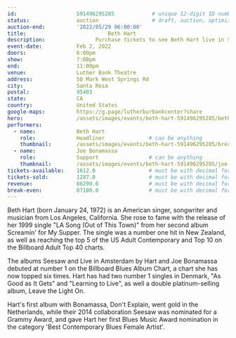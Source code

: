 ```yaml
---
id:                   591496295285            # unique 12-digit ID number
status:               auction                 # draft, auction, optimized
auction-end:          '2022/05/29 06:00:00'
title:						    Beth Hart
description:			    Purchase tickets to see Beth Hart live in Sant Rosa on Feb 2, 2022.
event-date:           Feb 2, 2022
doors:                6:00pm
show:                 7:00pm
end:                  11:00pm
venue:                Luther Bank Theatre
address:              50 Mark West Springs Rd
city:                 Santa Rosa
postal:               95403
state:                CA
country:              United States
google-maps:          https://g.page/lutherburbankcenter?share
hero:                 /assets/images/events/beth-hart-591496295285/beth-hart-hero2.jpg
performers: 
  - name:             Beth Hart
    role:             Headliner              # can be anything
    thumbnail:        /assets/images/events/beth-hart-591496295285/breaking-benjamin.jpg
  - name:             Joe Bonamassa
    role:             Support                # can be anything
    thumbnail:        /assets/images/events/beth-hart-591496295285/joe-bonamassa.jpg
tickets-available:    1612.0                 # must be with decimal for math to work
tickets-sold:         1287.0                 # must be with decimal for math to work
revenue:              86299.0                # must be with decimal for math to work
break-even:           87100.0                # must be with decimal for math to work
---
```


Beth Hart (born January 24, 1972) is an American singer, songwriter and musician from Los Angeles, California. She rose to fame with the release of her 1999 single "LA Song (Out of This Town)" from her second album Screamin' for My Supper. The single was a number one hit in New Zealand, as well as reaching the top 5 of the US Adult Contemporary and Top 10 on the Billboard Adult Top 40 charts.

The albums Seesaw and Live in Amsterdam by Hart and Joe Bonamassa debuted at number 1 on the Billboard Blues Album Chart, a chart she has now topped six times. Hart has had two number 1 singles in Denmark, "As Good as It Gets" and "Learning to Live", as well a double platinum-selling album, Leave the Light On.

Hart's first album with Bonamassa, Don't Explain, went gold in the Netherlands, while their 2014 collaboration Seesaw was nominated for a Grammy Award, and gave Hart her first Blues Music Award nomination in the category 'Best Contemporary Blues Female Artist'.